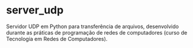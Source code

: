# server_udp
    
Servidor UDP em Python para transferência de arquivos, desenvolvido durante as práticas de programação de redes de computadores (curso de Tecnologia em Redes de Computadores).

